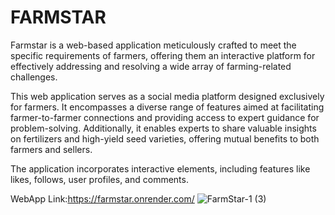 # FARMSTAR
Farmstar is a web-based application meticulously crafted to meet the specific requirements of farmers, offering them an interactive platform for effectively addressing and resolving a wide array of farming-related challenges. 

This web application serves as a social media platform designed exclusively for farmers. It encompasses a diverse range of features aimed at facilitating farmer-to-farmer connections and providing access to expert guidance for problem-solving. Additionally, it enables experts to share valuable insights on fertilizers and high-yield seed varieties, offering mutual benefits to both farmers and sellers.

 The application incorporates interactive elements, including features like likes, follows, user profiles, and comments.
	
 WebApp Link:https://farmstar.onrender.com/
![FarmStar-1 (3)](https://github.com/jojoking0210/FARMSTAR/assets/120621301/18ca093d-613e-4676-8638-b894945903a5)
